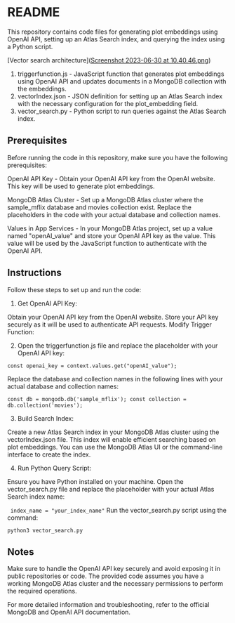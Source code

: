 # README

This repository contains code files for generating plot embeddings using OpenAI API, setting up an Atlas Search index, and querying the index using a Python script.



[Vector search architecture]([Screenshot 2023-06-30 at 10.40.46.png](https://github.com/cozypet/vectorsearch/blob/1b459fed9f821db787f2da93b667c16535edefb5/Screenshot%202023-06-30%20at%2010.40.46.png))


1. triggerfunction.js - JavaScript function that generates plot embeddings using OpenAI API and updates documents in a MongoDB collection with the embeddings.
2. vectorIndex.json - JSON definition for setting up an Atlas Search index with the necessary configuration for the plot_embedding field.
3. vector_search.py - Python script to run queries against the Atlas Search index.

## Prerequisites
Before running the code in this repository, make sure you have the following prerequisites:

OpenAI API Key - Obtain your OpenAI API key from the OpenAI website. This key will be used to generate plot embeddings.

MongoDB Atlas Cluster - Set up a MongoDB Atlas cluster where the sample_mflix database and movies collection exist. Replace the placeholders in the code with your actual database and collection names.

Values in App Services - In your MongoDB Atlas project, set up a value named "openAI_value" and store your OpenAI API key as the value. This value will be used by the JavaScript function to authenticate with the OpenAI API.

## Instructions
Follow these steps to set up and run the code:

1. Get OpenAI API Key:

Obtain your OpenAI API key from the OpenAI website.
Store your API key securely as it will be used to authenticate API requests.
Modify Trigger Function:

2. Open the triggerfunction.js file and replace the placeholder with your OpenAI API key:

`const openai_key = context.values.get("openAI_value"); `

Replace the database and collection names in the following lines with your actual database and collection names:

`const db = mongodb.db('sample_mflix');
const collection = db.collection('movies');`

3. Build Search Index:

Create a new Atlas Search index in your MongoDB Atlas cluster using the vectorIndex.json file. This index will enable efficient searching based on plot embeddings. You can use the MongoDB Atlas UI or the command-line interface to create the index.

4. Run Python Query Script:

Ensure you have Python installed on your machine.
Open the vector_search.py file and replace the placeholder with your actual Atlas Search index name:

`
index_name = "your_index_name"`
Run the vector_search.py script using the command:

`python3 vector_search.py`

## Notes

Make sure to handle the OpenAI API key securely and avoid exposing it in public repositories or code.
The provided code assumes you have a working MongoDB Atlas cluster and the necessary permissions to perform the required operations.

For more detailed information and troubleshooting, refer to the official MongoDB and OpenAI API documentation.
